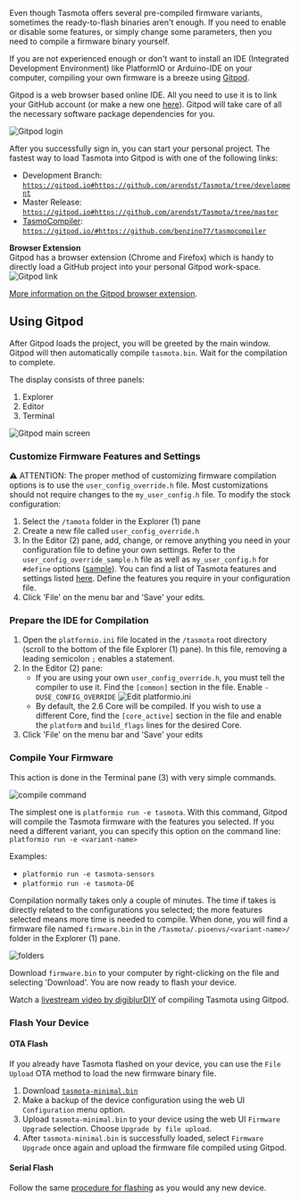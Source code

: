 Even though Tasmota offers several pre-compiled firmware variants, sometimes the ready-to-flash binaries aren't enough.
If you need to enable or disable some features, or simply change some parameters, then you need to compile a firmware binary yourself.  

If you are not experienced enough or don't want to install an IDE (Integrated Development Environment) like PlatformIO or Arduino-IDE on your computer, compiling your own firmware is a breeze using [Gitpod](https://www.gitpod.io/).

Gitpod is a web browser based online IDE. All you need to use it is to link your GitHub account (or make a new one [here](https://github.com/join?source=header)). Gitpod will take care of all the necessary software package dependencies for you.

![Gitpod login](https://i.imgur.com/irTdi4A.png)

After you successfully sign in, you can start your personal project. The fastest way to load Tasmota into Gitpod is with one of the following links:  
- Development Branch: [`https://gitpod.io#https://github.com/arendst/Tasmota/tree/development`](https://gitpod.io#https://github.com/arendst/Tasmota/tree/development)
- Master Release: [`https://gitpod.io#https://github.com/arendst/Tasmota/tree/master`](https://gitpod.io#https://github.com/arendst/Tasmota/tree/master)
- [TasmoCompiler](https://github.com/benzino77/tasmocompiler/blob/master/README.md): [`https://gitpod.io/#https://github.com/benzino77/tasmocompiler`](https://gitpod.io/#https://github.com/benzino77/tasmocompiler)

**Browser Extension**  
Gitpod has a browser extension (Chrome and Firefox) which is handy to directly load a GitHub project into your personal Gitpod work-space.  
![Gitpod link](https://i.imgur.com/uEHszIn.png)

[More information on the Gitpod browser extension](https://www.gitpod.io/docs/20_Browser_Extension/).

## Using Gitpod
After Gitpod loads the project, you will be greeted by the main window. Gitpod will then automatically compile `tasmota.bin`. Wait for the compilation to complete.

The display consists of three panels:  
1. Explorer
2. Editor
3. Terminal

![Gitpod main screen](https://i.imgur.com/nfAYnwM.png)

### Customize Firmware Features and Settings
:warning: ATTENTION: The proper method of customizing firmware compilation options is to use the `user_config_override.h` file. Most customizations should not require changes to the `my_user_config.h` file. To modify the stock configuration:  
1. Select the `/tamota` folder in the Explorer (1) pane
2. Create a new file called `user_config_override.h`
3. In the Editor (2) pane, add, change, or remove anything you need in your configuration file to define your own settings. Refer to the `user_config_override_sample.h` file as well as `my_user_config.h` for `#define` options ([sample](https://pastebin.com/M5KPPWAJ)). You can find a list of Tasmota features and settings listed [here](https://github.com/arendst/Tasmota/wiki/Builds). Define the features you require in your configuration file.
4. Click 'File' on the menu bar and 'Save' your edits.

### Prepare the IDE for Compilation
1. Open the `platformio.ini` file located in the `/tasmota` root directory (scroll to the bottom of the file Explorer (1) pane). In this file, removing a leading semicolon `;` enables a statement.
2. In the Editor (2) pane:
   - If you are using your own `user_config_override.h`, you must tell the compiler to use it. Find the `[common]` section in the file. Enable `-DUSE_CONFIG_OVERRIDE` 
     ![Edit platformio.ini](https://i.imgur.com/AQml2kI.png)
   - By default, the 2.6 Core will be compiled. If you wish to use a different Core, find the `[core_active]` section in the file and enable the `platform` and `build_flags` lines for the desired Core. 
3. Click 'File' on the menu bar and 'Save' your edits

### Compile Your Firmware
This action is done in the Terminal pane (3) with very simple commands.  

![compile command](https://i.imgur.com/wXA4hvd.png)

The simplest one is `platformio run -e tasmota`. With this command, Gitpod will compile the Tasmota firmware with the features you selected. If you need a different variant, you can specify this option on the command line:  
`platformio run -e <variant-name>`  

Examples:  
- `platformio run -e tasmota-sensors`  
- `platformio run -e tasmota-DE`

Compilation normally takes only a couple of minutes. The time if takes is directly related to the configurations you selected; the more features selected means more time is needed to compile. When done, you will find a firmware file named `firmware.bin` in the `/Tasmota/.pioenvs/<variant-name>/` folder in the Explorer (1) pane.

![folders](https://i.imgur.com/SEqyGy2.png)

Download `firmware.bin` to your computer by right-clicking on the file and selecting 'Download'. You are now ready to flash your device. 

Watch a [livestream video by digiblurDIY](https://www.youtube.com/watch?v=vod3Woj_vrs) of compiling Tasmota using Gitpod.

### Flash Your Device
#### OTA Flash
If you already have Tasmota flashed on your device, you can use the `File Upload` OTA method to load the new firmware binary file.
1. Download [`tasmota-minimal.bin`](http://thehackbox.org/tasmota/tasmota-minimal.bin)
2. Make a backup of the device configuration using the web UI `Configuration` menu option.
3. Upload `tasmota-minimal.bin` to your device using the web UI `Firmware Upgrade` selection. Choose `Upgrade by file upload`.
3. After `tasmota-minimal.bin` is successfully loaded, select `Firmware Upgrade` once again and upload the firmware file compiled using Gitpod.

#### Serial Flash
Follow the same [procedure for flashing](https://github.com/arendst/Tasmota/wiki/Flashing) as you would any new device.
